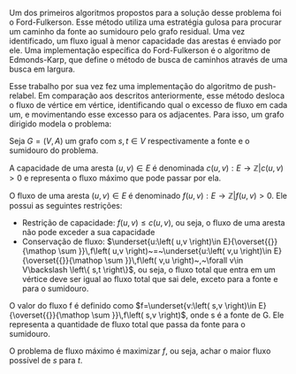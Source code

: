 Um dos primeiros algoritmos propostos para a solução desse problema foi o Ford-Fulkerson. Esse método utiliza uma estratégia gulosa para procurar um caminho da fonte ao sumidouro pelo grafo residual. Uma vez identificado, um fluxo igual à menor capacidade das arestas é enviado por ele. Uma implementação específica do Ford-Fulkerson é o algoritmo de Edmonds-Karp, que define o método de busca de caminhos através de uma busca em largura.

Esse trabalho por sua vez fez uma implementação do algoritmo de push-relabel. Em comparação aos descritos anteriormente, esse método desloca o fluxo de vértice em vértice, identificando qual o excesso de fluxo em cada um, e movimentando esse excesso para os adjacentes. Para isso, um grafo dirigido modela o problema:

Seja $G=\left( V,A \right)$ um grafo com $s,t\in V$ respectivamente a fonte e o sumidouro do problema.

A capacidade de uma aresta $\left( u,v \right)\in E$ é denominada $c\left( u,v \right):E\to \mathbb{Z} | c\left( u,v \right) > 0$ e representa o fluxo máximo que pode passar por ela.

O fluxo de uma aresta $\left( u,v \right)\in E$  é denominado $f\left( u,v \right):E\to \mathbb{Z} | f\left( u,v \right) > 0$. Ele possui as seguintes restrições:

- Restrição de capacidade: $f\left( u,v \right)\le c\left( u,v \right)$, ou seja, o fluxo de uma aresta não pode exceder a sua capacidade
- Conservação de fluxo: $\underset{u:\left( u,v \right)\in E}{\overset{{}}{\mathop \sum }}\,f\left( u,v \right)~=~\underset{u:\left( v,u \right)\in E}{\overset{{}}{\mathop \sum }}\,f\left( v,u \right)~,~\forall v\in V\backslash \left\{ s,t \right\}$, ou seja, o fluxo total que entra em um vértice deve ser igual ao fluxo total que sai dele, exceto para a fonte e para o sumidouro.

O valor do fluxo f é definido como $f=\underset{v:\left( s,v \right)\in E}{\overset{{}}{\mathop \sum }}\,f\left( s,v \right)$, onde s é a fonte de G. Ele representa a quantidade de fluxo total que passa da fonte para o sumidouro.

O problema de fluxo máximo é maximizar $f$, ou seja, achar o maior fluxo possível de $s$ para $t$.
